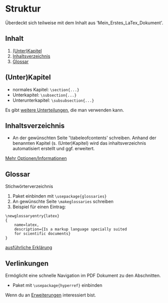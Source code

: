 # Struktur

Überdeckt sich teilweise mit dem Inhalt aus 'Mein_Erstes_LaTex_Dokument'.

## Inhalt

1. [(Unter)Kapitel](#1)
2. [Inhaltsverzeichnis](#2)
3. [Glossar](#3)

## (Unter)Kapitel <a name="1"></a>

- normales Kapitel: `\section{...}`
- Unterkapitel: `\subsection{...}`
- Unterunterkapitel: `\subsubsection{...}`

Es gibt [weitere Unterteilungen](https://de.overleaf.com/learn/latex/Sections_and_chapters), die man verwenden kann. 

## Inhaltsverzeichnis <a name="2"></a>

- An der gewünschten Seite '\tabeleofcontents' schreiben. Anhand der benannten Kapitel (s. (Unter)Kapitel) wird das inhaltsverzeichnis automatisiert erstellt und ggf. erweitert.

[Mehr Optionen/Informationen](https://de.overleaf.com/learn/latex/Table_of_contents)

## Glossar <a name="3"></a>

Stichwörterverzeichnis

1. Paket einbinden mit `\usepackage{glossaries}`
2. An gewünschte Seite `\makeglossaries` schreiben
3. Beispiel für einen Eintrag:

```
\newglossaryentry{latex}
{
    name=latex,
    description={Is a markup language specially suited 
    for scientific documents}
}
```

[ausführliche Erklärung](https://de.overleaf.com/learn/latex/Glossaries)

## Verlinkungen

Ermöglicht eine schnelle Navigation im PDF Dokument zu den Abschnitten.

- Paket mit `\usepackage{hyperref}` einbinden

Wenn du an [Erweiterungen](https://de.overleaf.com/learn/latex/Hyperlinks) interessiert bist.
